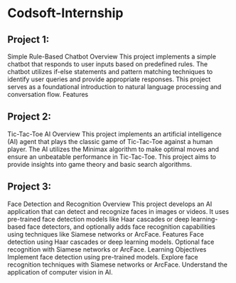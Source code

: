 # Codsoft-Internship


## Project 1: 
Simple Rule-Based Chatbot Overview This project implements a simple chatbot that responds to user inputs based on predefined rules. The chatbot utilizes if-else statements and pattern matching techniques to identify user queries and provide appropriate responses. This project serves as a foundational introduction to natural language processing and conversation flow. Features


## Project 2: 
Tic-Tac-Toe AI Overview This project implements an artificial intelligence (AI) agent that plays the classic game of Tic-Tac-Toe against a human player. The AI utilizes the Minimax algorithm to make optimal moves and ensure an unbeatable performance in Tic-Tac-Toe. This project aims to provide insights into game theory and basic search algorithms.



## Project 3: 
Face Detection and Recognition Overview This project develops an AI application that can detect and recognize faces in images or videos. It uses pre-trained face detection models like Haar cascades or deep learning-based face detectors, and optionally adds face recognition capabilities using techniques like Siamese networks or ArcFace. Features Face detection using Haar cascades or deep learning models. Optional face recognition with Siamese networks or ArcFace. Learning Objectives Implement face detection using pre-trained models. Explore face recognition techniques with Siamese networks or ArcFace. Understand the application of computer vision in AI.
